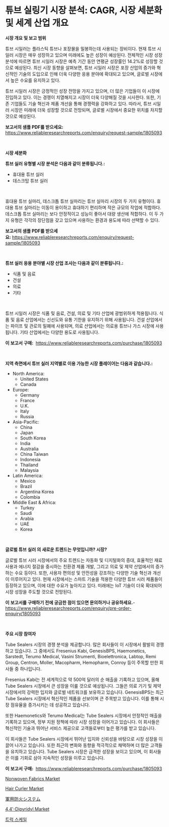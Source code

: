 <p><h1>튜브 실링기 시장 분석: CAGR, 시장 세분화 및 세계 산업 개요</h1></p><p><strong>시장 개요 및 보고 범위</strong></p>
<p><p>튜브 시일러는 플라스틱 튜브나 포장물을 밀봉하는데 사용되는 장비이다. 현재 튜브 시일러 시장은 매우 성장하고 있으며 미래에도 높은 성장이 예상된다. 전체적인 시장 성장 분석에 따르면 튜브 시일러 시장은 예측 기간 동안 연평균 성장률인 14.2%로 성장할 것으로 예상된다. 최신 시장 동향을 살펴보면, 튜브 시일러 시장은 포장 산업의 증가와 혁신적인 기술의 도입으로 인해 더욱 다양한 응용 분야에 확대되고 있으며, 글로벌 시장에서 높은 수요를 유지하고 있다.</p><p>튜브 시일러 시장은 긍정적인 성장 전망을 가지고 있으며, 더 많은 기업들이 이 시장에 진입하고 있다. 이는 경쟁이 치열해지고 시장이 더욱 다양해질 것을 시사한다. 또한, 기존 기업들도 기술 혁신과 제품 개선을 통해 경쟁력을 강화하고 있다. 따라서, 튜브 시일러 시장은 미래에 더욱 성장할 것으로 전망되며, 글로벌 시장에서 중요한 위치를 차지할 것으로 예상된다.</p></p>
<p><strong>보고서의 샘플 PDF를 받으세요:</strong> <a href="https://www.reliableresearchreports.com/enquiry/request-sample/1805093">https://www.reliableresearchreports.com/enquiry/request-sample/1805093</a></p>
<p>&nbsp;</p>
<p><strong>시장 세분화</strong></p>
<p><strong>튜브 실러 유형별 시장 분석은 다음과 같이 분류됩니다.:</strong></p>
<p><ul><li>휴대용 튜브 실러</li><li>데스크탑 튜브 실러</li></ul></p>
<p>&nbsp;</p>
<p><p>휴대용 튜브 실마리, 데스크톱 튜브 실마리는 튜브 실마리 시장의 두 가지 유형이다. 휴대용 튜브 실마리는 이동이 용이하고 휴대하기 편리하며 작은 규모의 작업에 적합하다. 데스크톱 튜브 실마리는 보다 안정적이고 성능이 좋아서 대량 생산에 적합하다. 이 두 가지 유형은 각각의 장단점을 갖고 있으며 사용하는 환경과 용도에 따라 선택할 수 있다.</p></p>
<p><strong>보고서의 샘플 PDF를 받으세요:</strong>&nbsp;<a href="https://www.reliableresearchreports.com/enquiry/request-sample/1805093">https://www.reliableresearchreports.com/enquiry/request-sample/1805093</a></p>
<p>&nbsp;</p>
<p><strong> 튜브 실러 응용 분야별 시장 산업 조사는 다음과 같이 분류됩니다.:</strong></p>
<p><ul><li>식품 및 음료</li><li>건설</li><li>의료</li><li>기타</li></ul></p>
<p>&nbsp;</p>
<p><p>튜브 시일러 시장은 식품 및 음료, 건설, 의료 및 기타 산업에 광범위하게 적용됩니다. 식품 및 음료 산업에서는 신선도와 유통 기한을 유지하기 위해 사용됩니다. 건설 산업에서는 파이프 및 관로의 밀폐에 사용되며, 의료 산업에서는 의료용 튜브나 가스 시장에 사용됩니다. 기타 산업에서는 다양한 용도로 사용됩니다.</p></p>
<p><strong>이 보고서 구매:</strong>&nbsp; <a href="https://www.reliableresearchreports.com/purchase/1805093">https://www.reliableresearchreports.com/purchase/1805093</a></p>
<p>&nbsp;</p>
<p><strong>지역 측면에서 튜브 실러 지역별로 이용 가능한 시장 플레이어는 다음과 같습니다.:</strong></p>
<p><ul>
    <li>
        North America:
        <ul>
            <li>United States</li>
            <li>Canada</li>
        </ul>
    </li>
    <li>
        Europe:
        <ul>
            <li>Germany</li>
            <li>France</li>
            <li>U.K.</li>
            <li>Italy</li>
            <li>Russia</li>
        </ul>
    </li>
    <li>
        Asia-Pacific:
        <ul>
            <li>China</li>
            <li>Japan</li>
            <li>South Korea</li>
            <li>India</li>
            <li>Australia</li>
            <li>China Taiwan</li>
            <li>Indonesia</li>
            <li>Thailand</li>
            <li>Malaysia</li>
        </ul>
    </li>
    <li>
        Latin America:
        <ul>
            <li>Mexico</li>
            <li>Brazil</li>
            <li>Argentina Korea</li>
            <li>Colombia</li>
        </ul>
    </li>
    <li>
        Middle East & Africa:
        <ul>
            <li>Turkey</li>
            <li>Saudi</li>
            <li>Arabia</li>
            <li>UAE</li>
            <li>Korea</li>
        </ul>
    </li>
    </ul></p>
<p>&nbsp;</p>
<p><strong>글로벌 튜브 실러 의 새로운 트렌드는 무엇입니까? 시장?</strong></p>
<p><p>글로벌 튜브 시러 시장에서의 주요 트렌드는 자동화 및 디지털화의 증대, 효율적인 재료 사용과 에너지 절감을 중시하는 친환경 제품 개발, 그리고 의료 및 제약 산업에서의 증가하는 수요 등이다. 또한, 사용자 편의성 및 안전성을 강조하는 다양한 기술 혁신과 개선이 이루어지고 있다. 현재 시장에서는 스마트 기술을 적용한 다양한 튜브 시러 제품들이 등장하고 있으며, 이에 대한 수요가 높아지고 있다. 미래에는 IoT 기술이 더욱 확대되어 시장 성장을 주도할 것으로 전망된다.</p></p>
<p><strong>이 보고서를 구매하기 전에 궁금한 점이 있으면 문의하거나 공유하세요.</strong>- <a href="https://www.reliableresearchreports.com/enquiry/pre-order-enquiry/1805093">https://www.reliableresearchreports.com/enquiry/pre-order-enquiry/1805093</a></p>
<p>&nbsp;</p>
<p><strong>주요 시장 참여자</strong></p>
<p><p>Tube Sealers 시장의 경쟁 분석을 제공합니다. 많은 회사들이 이 시장에서 활발히 경쟁하고 있습니다. 그 중에서도 Fresenius Kabi, GenesisBPS, Haemonetics, Sarstedt, Terumo Medical, Vasini Strumenti, Bioelettronica, Labtop, Remi Group, Centron, Moller, Macopharm, Hemopharm, Conroy 등이 주목할 만한 회사들 중 하나입니다. </p><p>Fresenius Kabi는 전 세계적으로 약 500억 달러의 순 매출을 기록하고 있으며, 올해 Tube Sealers 시장에서 큰 성장을 이룰 것으로 예상됩니다. 그들은 의료 기기 및 제약 시장에서의 강력한 입지와 글로벌 네트워크를 보유하고 있습니다. GenesisBPS는 최근 Tube Sealers 시장에서 혁신적인 제품을 선보이며 큰 주목받고 있습니다. 이를 통해 시장 점유율을 증가시키는 데 성공하고 있습니다. </p><p>또한 Haemonetics와 Terumo Medical는 Tube Sealers 시장에서 안정적인 매출을 기록하고 있으며, 정부 지원 정책에 따라 시장 성장을 이어가고 있습니다. 이 회사들은 혁신적인 기술과 뛰어난 서비스 제공으로 고객들로부터 높은 평가를 받고 있습니다.</p><p>이 회사들은 Tube Sealers 시장에서 뛰어난 입지와 신뢰성을 바탕으로 시장 성장을 이끌어 나가고 있습니다. 또한 최근의 변화와 동향을 적극적으로 채택하며 더 많은 고객들을 유치하고 있습니다. Tube Sealers 시장은 급격한 성장을 보이고 있으며, 이 회사들은 이를 기회로 삼아 지속적인 성장을 이루고 있습니다.</p></p>
<p><strong>이 보고서 구매:</strong>&nbsp;&nbsp;<a href="https://www.reliableresearchreports.com/purchase/1805093">https://www.reliableresearchreports.com/purchase/1805093</a></p>
<p><p><a href="https://issuu.com/reportprime-2/docs/nonwoven-fabrics-market-size-2030.pptx">Nonwoven Fabrics Market</a></p><p><a href="https://view.publitas.com/reportprime-1/hair-curler-market-research-report-forecasted-for-period-from-2024-2031-by-market-type-market-application-and-region/">Hair Curler Market</a></p><p><a href="https://github.com/zjkmgcs938405/Market-Research-Report-List-1/blob/main/7196515186336.md">軍用防火システム</a></p><p><a href="https://full-wildebeest-80b.notion.site/4-4-Dipyridyl-Market-Analysis-and-Market-Size-Global-Industry-Overview-Market-Segmentation-and-Fo-cf3f11c950d843c9ad6e21aeb5e5be3c">4,4′-Dipyridyl Market</a></p><p><a href="https://github.com/vsnao330707/Market-Research-Report-List-1/blob/main/7241269186241.md">트럭 스케일</a></p></p>
